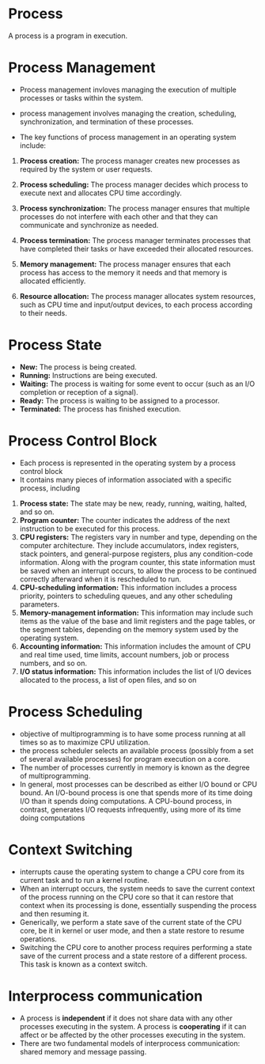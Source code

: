 
# Process

A process is a program in execution.

# Process Management

- Process management invloves managing the execution of multiple processes or tasks within the system. 
- process management involves managing the creation, scheduling, synchronization, and termination of these processes.

- The key functions of process management in an operating system include:

1. **Process creation:** The process manager creates new processes as required by the system or user requests.

2. **Process scheduling:** The process manager decides which process to execute next and allocates CPU time accordingly.

3. **Process synchronization:** The process manager ensures that multiple processes do not interfere with each other and that they can communicate and synchronize as needed.

4. **Process termination:** The process manager terminates processes that have completed their tasks or have exceeded their allocated resources.

5. **Memory management:** The process manager ensures that each process has access to the memory it needs and that memory is allocated efficiently.

6. **Resource allocation:** The process manager allocates system resources, such as CPU time and input/output devices, to each process according to their needs.

# Process State

- **New:** The process is being created.
- **Running:** Instructions are being executed.
- **Waiting:** The process is waiting for some event to occur (such as an I/O completion or reception of a signal).
- **Ready:** The process is waiting to be assigned to a processor.
- **Terminated:** The process has finished execution.

# Process Control Block
- Each process is represented in the operating system by a process control
block
- It contains many pieces of information associated with a specific process, including
1. **Process state:** The state may be new, ready, running, waiting, halted, and so on.
2. **Program counter:** The counter indicates the address of the next instruction to be executed for this process.
3. **CPU registers:** The registers vary in number and type, depending on the computer architecture. They include accumulators, index registers, stack pointers, and general-purpose registers, plus any condition-code information. Along with the program counter, this state information must be saved when an interrupt occurs, to allow the process to be continued correctly afterward when it is rescheduled to run.
4. **CPU-scheduling information:** This information includes a process priority, pointers to scheduling queues, and any other scheduling parameters.
5. **Memory-management information:** This information may include such items as the value of the base and limit registers and the page tables, or the segment tables, depending on the memory system used by the operating system.
6. **Accounting information:** This information includes the amount of CPU
and real time used, time limits, account numbers, job or process numbers,
and so on.
7. **I/O status information:** This information includes the list of I/O devices
allocated to the process, a list of open files, and so on

# Process Scheduling 
- objective of multiprogramming is to have some process running at all times so as to maximize CPU utilization.
- the process scheduler selects an available process (possibly from a set of several available processes) for program execution on a core.
- The number of processes currently in memory is known as the degree of multiprogramming.
- In general, most processes can be described as either I/O bound or CPU bound. An I/O-bound process is one that spends more of its time doing I/O than it spends doing computations. A CPU-bound process, in contrast, generates I/O requests
infrequently, using more of its time doing computations

# Context Switching 
- interrupts cause the operating system to change a CPU core from its current task and to run a kernel routine.
- When an interrupt occurs, the system needs to save the current context of the process running on the CPU core so that it can restore that context when its processing is done, essentially suspending the process and then resuming it.
-  Generically, we perform a state save of the current state of the CPU core, be it in kernel or user mode, and then a state restore to resume operations.
-  Switching the CPU core to another process requires performing a state save of the current process and a state restore of a different process. This task is known as a context switch.

# Interprocess communication
- A process is **independent** if it does not share data with any other processes executing in the system. A process is **cooperating** if it can affect or be affected by the other processes executing in the system.
- There are two fundamental models of interprocess communication: shared memory and message passing.

